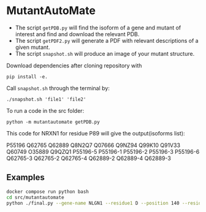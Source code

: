 # MutantAutoMate

- The script `getPDB.py` will find the isoform of a gene and mutant of interest and find and download the relevant PDB.
- The script `getPDF2.py` will generate a PDF with relevant descriptions of a given mutant.
- The script `snapshot.sh` will produce an image of your mutant structure.

Download dependencies after cloning repository with 

`pip install -e.`

Call `snapshot.sh` through the terminal by:

`./snapshot.sh 'file1' 'file2' `

To run a code in the src folder:

`python -m mutantautomate getPDB.py`

This code for NRXN1 for residue P89 will give the output(isoforms list):

P55196
Q62765
Q62889
Q8N2Q7
Q07666
Q9NZ94
Q99K10
Q91V33
Q60749
O35889
Q9QZQ1
P55196-5
P55196-1
P55196-2
P55196-3
P55196-6
Q62765-3
Q62765-2
Q62765-4
Q62889-2
Q62889-4
Q62889-3


## Examples

```bash
docker compose run python bash
cd src/mutantautomate
python ./final.py --gene-name NLGN1 --residue1 D --position 140 --residue2 Y --top-isoforms True
```


